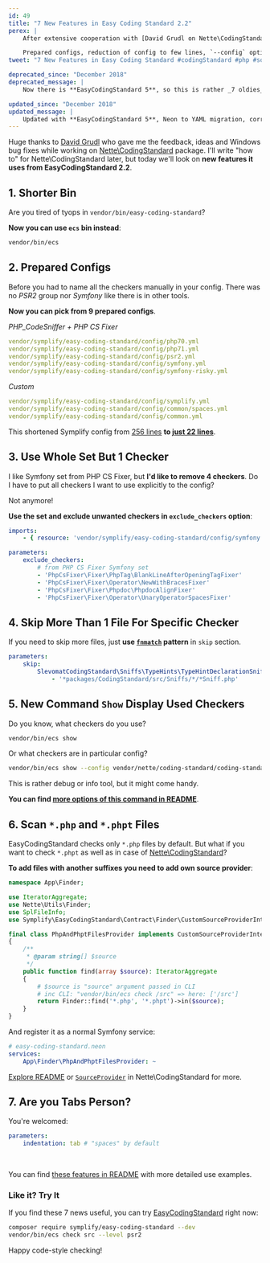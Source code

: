 ```yaml
---
id: 49
title: "7 New Features in Easy Coding Standard 2.2"
perex: |
    After extensive cooperation with [David Grudl on Nette\CodingStandard](https://twitter.com/geekovo/status/885152407948333056) EasyCodingStandard got new features, that **moved the project to completely new level of comfort**.

    Prepared configs, reduction of config to few lines, `--config` option and more.
tweet: "7 New Features in Easy Coding Standard #codingStandard #php #solid"

deprecated_since: "December 2018"
deprecated_message: |
    Now there is **EasyCodingStandard 5**, so this is rather _7 oldies_.

updated_since: "December 2018"
updated_message: |
    Updated with **EasyCodingStandard 5**, Neon to YAML migration, correct configs and `checkers` to `services` migration.
---
```


Huge thanks to [David Grudl](https://github.com/dg) who gave me the feedback, ideas and Windows bug fixes while working on [Nette\CodingStandard](https://github.com/nette/coding-standard) package. I'll write "how to" for Nette\CodingStandard later, but today we'll look on **new features it uses from EasyCodingStandard 2.2**.

## 1. Shorter Bin

Are you tired of tyops in `vendor/bin/easy-coding-standard`?

**Now you can use `ecs` bin instead**:

```bash
vendor/bin/ecs
```


## 2. Prepared Configs

Before you had to name all the checkers manually in your config. There was no *PSR2* group nor *Symfony* like there is in other tools.

**Now you can pick from 9 prepared configs**.

*PHP_CodeSniffer + PHP CS Fixer*

```yaml
vendor/symplify/easy-coding-standard/config/php70.yml
vendor/symplify/easy-coding-standard/config/php71.yml
vendor/symplify/easy-coding-standard/config/psr2.yml
vendor/symplify/easy-coding-standard/config/symfony.yml
vendor/symplify/easy-coding-standard/config/symfony-risky.yml
```

*Custom*

```yaml
vendor/symplify/easy-coding-standard/config/symplify.yml
vendor/symplify/easy-coding-standard/config/common/spaces.yml
vendor/symplify/easy-coding-standard/config/common.yml
```

This shortened Symplify config from [256 lines](https://github.com/Symplify/Symplify/blob/v2.0.0/easy-coding-standard.neon#L1-L256) **to [just 22 lines](https://github.com/Symplify/Symplify/blob/458082a5d534182e4ad723958c417399442abc82/easy-coding-standard.neon#L1-L22)**.


## 3. Use Whole Set But 1 Checker

I like Symfony set from PHP CS Fixer, but **I'd like to remove 4 checkers**. Do I have to put all checkers I want to use explicitly to the config?

Not anymore!

**Use the set and exclude unwanted checkers in `exclude_checkers` option**:

```yaml
imports:
    - { resource: 'vendor/symplify/easy-coding-standard/config/symfony.yml' }

parameters:
    exclude_checkers:
        # from PHP CS Fixer Symfony set
        - 'PhpCsFixer\Fixer\PhpTag\BlankLineAfterOpeningTagFixer'
        - 'PhpCsFixer\Fixer\Operator\NewWithBracesFixer'
        - 'PhpCsFixer\Fixer\Phpdoc\PhpdocAlignFixer'
        - 'PhpCsFixer\Fixer\Operator\UnaryOperatorSpacesFixer'
```

## 4. Skip More Than 1 File For Specific Checker

If you need to skip more files, just **use [`fnmatch`](https://php.net/manual/en/function.fnmatch.php) pattern** in `skip` section.

```yaml
parameters:
    skip:
        SlevomatCodingStandard\Sniffs\TypeHints\TypeHintDeclarationSniff:
            - '*packages/CodingStandard/src/Sniffs/*/*Sniff.php'
```

## 5. New Command `Show` Display Used Checkers

Do you know, what checkers do you use?

```bash
vendor/bin/ecs show
```

Or what checkers are in particular config?

```bash
vendor/bin/ecs show --config vendor/nette/coding-standard/coding-standard-php71.yml
```

This is rather debug or info tool, but it might come handy.

**You can find [more options of this command in README](https://github.com/Symplify/EasyCodingStandard#show-command-to-display-all-checkers)**.


## 6. Scan `*.php` and `*.phpt` Files

EasyCodingStandard checks only `*.php` files by default. But what if you want to check `*.phpt` as well as in case of [Nette\CodingStandard](https://github.com/nette/coding-standard)?

**To add files with another suffixes you need to add own source provider**:

```php
namespace App\Finder;

use IteratorAggregate;
use Nette\Utils\Finder;
use SplFileInfo;
use Symplify\EasyCodingStandard\Contract\Finder\CustomSourceProviderInterface;

final class PhpAndPhptFilesProvider implements CustomSourceProviderInterface
{
    /**
     * @param string[] $source
     */
    public function find(array $source): IteratorAggregate
    {
        # $source is "source" argument passed in CLI
        # inc CLI: "vendor/bin/ecs check /src" => here: ['/src']
        return Finder::find('*.php', '*.phpt')->in($source);
    }
}
```

And register it as a normal Symfony service:

```yaml
# easy-coding-standard.neon
services:
    App\Finder\PhpAndPhptFilesProvider: ~
```

[Explore README](https://github.com/Symplify/EasyCodingStandard#do-you-need-to-include-tests-php-inc-or-phpt-files) or [`SourceProvider`](https://github.com/nette/coding-standard/blob/2f935070b82fbe4b1da8e564a8dc6dcb9bbeca25/src/Finder/SourceProvider.php) in Nette\CodingStandard for more.


## 7. Are you Tabs Person?

You're welcomed:

```yaml
parameters:
    indentation: tab # "spaces" by default
```


<br>

You can find [these features in README](https://github.com/Symplify/EasyCodingStandard) with more detailed use examples.


### Like it? Try It

If you find these 7 news useful, you can try [EasyCodingStandard](https://github.com/Symplify/EasyCodingStandard) right now:


```bash
composer require symplify/easy-coding-standard --dev
vendor/bin/ecs check src --level psr2
```

Happy code-style checking!
